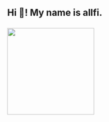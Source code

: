 <h2 align="left">Hi 👋! My name is allfi.</h2>

###

<img height="200" src="https://i.imgflip.com/814sid.gif"  />

###
